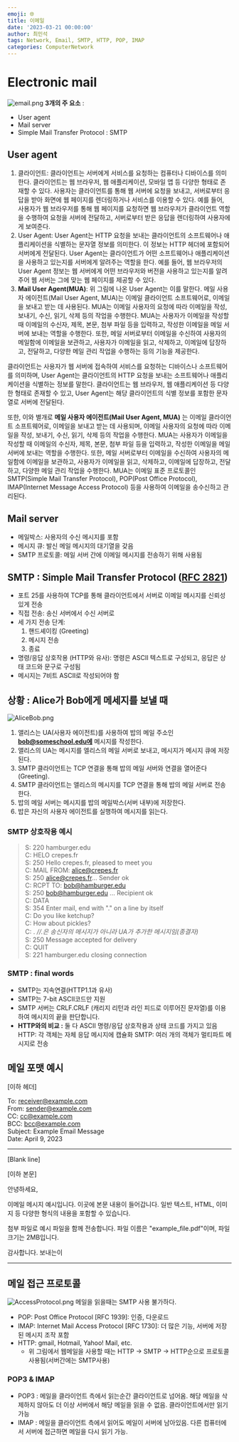 ```yaml
---
emoji: 🌐
title: 이메일
date: '2023-03-21 00:00:00'
author: 최민석
tags: Network, Email, SMTP, HTTP, POP, IMAP
categories: ComputerNetwork
---
```

# Electronic mail

![email.png](email.png)
**3개의 주 요소** :

- User agent
- Mail server
- Simple Mail Transfer Protocol : SMTP

## User agent

1. 클라이언트: 클라이언트는 서버에게 서비스를 요청하는 컴퓨터나 디바이스를 의미한다. 클라이언트는 웹 브라우저, 웹 애플리케이션, 모바일 앱 등 다양한 형태로 존재할 수 있다. 사용자는 클라이언트를 통해 웹 서버에 요청을 보내고, 서버로부터 응답을 받아 화면에 웹 페이지를 렌더링하거나 서비스를 이용할 수 있다. 예를 들어, 사용자가 웹 브라우저를 통해 웹 페이지를 요청하면 웹 브라우저가 클라이언트 역할을 수행하여 요청을 서버에 전달하고, 서버로부터 받은 응답을 렌더링하여 사용자에게 보여준다.
2. User Agent: User Agent는 HTTP 요청을 보내는 클라이언트의 소프트웨어나 애플리케이션을 식별하는 문자열 정보를 의미한다. 이 정보는 HTTP 헤더에 포함되어 서버에게 전달된다. User Agent는 클라이언트가 어떤 소프트웨어나 애플리케이션을 사용하고 있는지를 서버에게 알려주는 역할을 한다. 예를 들어, 웹 브라우저의 User Agent 정보는 웹 서버에게 어떤 브라우저와 버전을 사용하고 있는지를 알려주어 웹 서버는 그에 맞는 웹 페이지를 제공할 수 있다.
3. **Mail User Agent(MUA)**: 위 그림에 나온 User Agent는 이를 말한다. 메일 사용자 에이전트(Mail User Agent, MUA)는 이메일 클라이언트 소프트웨어로, 이메일을 보내고 받는 데 사용된다. MUA는 이메일 사용자의 요청에 따라 이메일을 작성, 보내기, 수신, 읽기, 삭제 등의 작업을 수행한다.
   MUA는 사용자가 이메일을 작성할 때 이메일의 수신자, 제목, 본문, 첨부 파일 등을 입력하고, 작성한 이메일을 메일 서버에 보내는 역할을 수행한다. 또한, 메일 서버로부터 이메일을 수신하여 사용자의 메일함에 이메일을 보관하고, 사용자가 이메일을 읽고, 삭제하고, 이메일에 답장하고, 전달하고, 다양한 메일 관리 작업을 수행하는 등의 기능을 제공한다.

클라이언트는 사용자가 웹 서버에 접속하여 서비스를 요청하는 디바이스나 소프트웨어를 의미하며, User Agent는 클라이언트의 HTTP 요청을 보내는 소프트웨어나 애플리케이션을 식별하는 정보를 말한다. 클라이언트는 웹 브라우저, 웹 애플리케이션 등 다양한 형태로 존재할 수 있고, User Agent는 해당 클라이언트의 식별 정보를 포함한 문자열로 서버에 전달된다.

또한, 이와 별개로 **메일 사용자 에이전트(Mail User Agent, MUA)** 는 이메일 클라이언트 소프트웨어로, 이메일을 보내고 받는 데 사용되며, 이메일 사용자의 요청에 따라 이메일을 작성, 보내기, 수신, 읽기, 삭제 등의 작업을 수행한다. MUA는 사용자가 이메일을 작성할 때 이메일의 수신자, 제목, 본문, 첨부 파일 등을 입력하고, 작성한 이메일을 메일 서버에 보내는 역할을 수행한다. 또한, 메일 서버로부터 이메일을 수신하여 사용자의 메일함에 이메일을 보관하고, 사용자가 이메일을 읽고, 삭제하고, 이메일에 답장하고, 전달하고, 다양한 메일 관리 작업을 수행한다. MUA는 이메일 표준 프로토콜인 SMTP(Simple Mail Transfer Protocol), POP(Post Office Protocol), IMAP(Internet Message Access Protocol) 등을 사용하여 이메일을 송수신하고 관리된다.

## Mail server

- 메일박스: 사용자의 수신 메시지를 포함
- 메시지 큐: 발신 메일 메시지의 대기열을 갖음
- SMTP 프로토콜: 메일 서버 간에 이메일 메시지를 전송하기 위해 사용됨

## SMTP : Simple Mail Transfer Protocol ([RFC 2821](https://www.rfc-editor.org/rfc/rfc2821))

- 포트 25를 사용하여 TCP를 통해 클라이언트에서 서버로 이메일 메시지를 신뢰성 있게 전송
- 직접 전송: 송신 서버에서 수신 서버로
- 세 가지 전송 단계:
    1. 핸드셰이킹 (Greeting)
    2. 메시지 전송
    3. 종료
- 명령/응답 상호작용 (HTTP와 유사): 명령은 ASCII 텍스트로 구성되고, 응답은 상태 코드와 문구로 구성됨
- 메시지는 7비트 ASCII로 작성되어야 함

## 상황 : Alice가 Bob에게 메세지를 보낼 때

![AliceBob.png](AliceBob.png)
1. 앨리스는 UA(사용자 에이전트)를 사용하여 밥의 메일 주소인 **bob@someschool.edu에** 메시지를 작성한다.
2. 앨리스의 UA는 메시지를 엘리스의 메일 서버로 보내고, 메시지가 메시지 큐에 저장된다.
3. SMTP 클라이언트는 TCP 연결을 통해 밥의 메일 서버와 연결을 열어준다(Greeting).
4. SMTP 클라이언트는 앨리스의 메시지를 TCP 연결을 통해 밥의 메일 서버로 전송한다.
5. 밥의 메일 서버는 메시지를 밥의 메일박스(서버 내부)에 저장한다.
6. 밥은 자신의 사용자 에이전트를 실행하여 메시지를 읽는다.

### SMTP 상호작용 예시

>S: 220 hamburger.edu  
>C: HELO crepes.fr  
>S: 250  Hello crepes.fr, pleased to meet you  
>C: MAIL FROM: alice@crepes.fr  
>S: 250 alice@crepes.fr... Sender ok  
>C: RCPT TO: bob@hamburger.edu  
>S: 250 bob@hamburger.edu ... Recipient ok  
>C: DATA  
>S: 354 Enter mail, end with "." on a line by itself  
>C: Do you like ketchup?  
>C: How about pickles?  
>C: . *//.은 송신자의 메시지가 아니라 UA가 추가한 메시지임(종결자)*  
>S: 250 Message accepted for delivery  
>C: QUIT  
>S: 221 hamburger.edu closing connection  

### SMTP : final words

- SMTP는 지속연결(HTTP1.1과 유사)
- SMTP는 7-bit ASCII코드만 지원
- SMTP 서버는 CRLF.CRLF (캐리지 리턴과 라인 피드로 이루어진 문자열)를 이용하여 메시지의 끝을 판단합니다.
- **HTTP와의 비교 :**
  둘 다 ASCII 명령/응답 상호작용과 상태 코드를 가지고 있음
  HTTP: 각 객체는 자체 응답 메시지에 캡슐화
  SMTP: 여러 개의 객체가 멀티파트 메시지로 전송

## 메일 포맷 예시

[이하 헤더]

To: [receiver@example.com](mailto:receiver@example.com)  
From: [sender@example.com](mailto:sender@example.com)  
CC: [cc@example.com](mailto:cc@example.com)  
BCC: [bcc@example.com](mailto:bcc@example.com)  
Subject: Example Email Message  
Date: April 9, 2023  

---

[Blank line]

[이하 본문]

안녕하세요,

이메일 메시지 예시입니다. 이곳에 본문 내용이 들어갑니다. 일반 텍스트, HTML, 이미지 등 다양한 형식의 내용을 포함할 수 있습니다.

첨부 파일로 예시 파일을 함께 전송합니다. 파일 이름은 "example_file.pdf"이며, 파일 크기는 2MB입니다.

감사합니다.
보내는이

---

## 메일 접근 프로토콜

![AccessProtocol.png](AccessProtocol.png)
메일을 읽을때는 SMTP 사용 불가하다.

- POP: Post Office Protocol [RFC 1939]: 인증, 다운로드
- IMAP: Internet Mail Access Protocol [RFC 1730]: 더 많은 기능, 서버에 저장된 메시지 조작 포함
- HTTP: gmail, Hotmail, Yahoo! Mail, etc.
    - 위 그림에서 웹메일을 사용할 때는 HTTP → SMTP → HTTP순으로 프로토콜 사용됨(서버간에는 SMTP사용)

### POP3 & IMAP

- POP3 : 메일을 클라이언트 측에서 읽는순간 클라이언트로 넘어옴. 해당 메일을 삭제하지 않아도 더 이상 서버에서 해당 메일을 읽을 수 없음. 클라이언트에서만 읽기 가능
- IMAP : 메일을 클라이언트 측에서 읽어도 메일이 서버에 남아있음. 다른 컴퓨터에서 서버에 접근하면 메일을 다시 읽기 가능.

```toc
```
